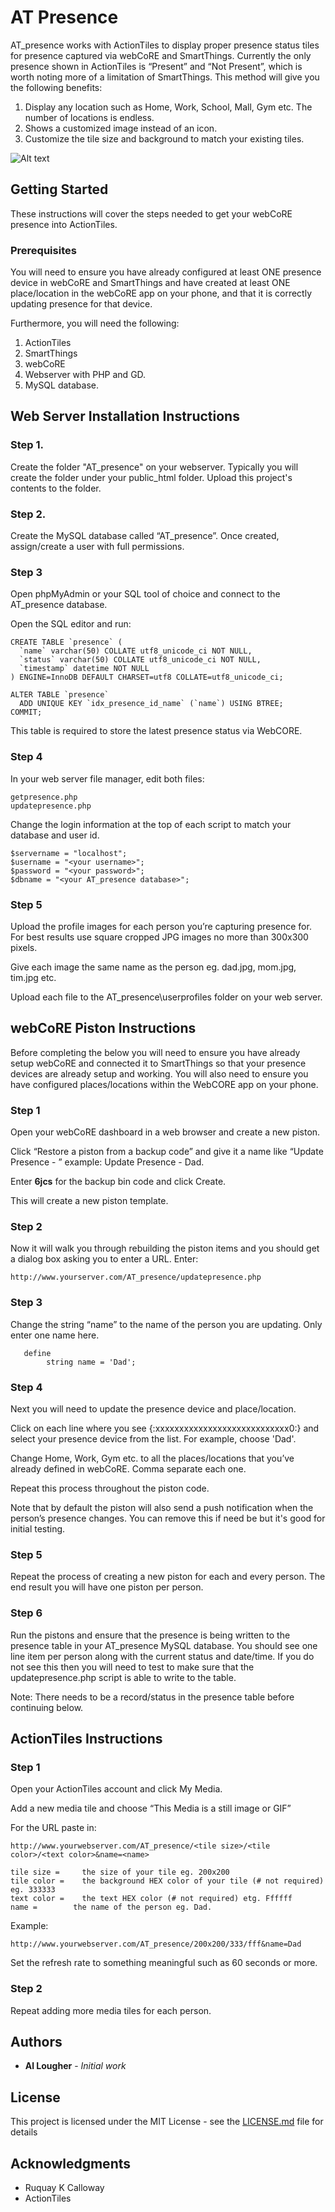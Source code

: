 # AT Presence

AT_presence works with ActionTiles to display proper presence status tiles for presence captured via webCoRE and SmartThings. Currently the only presence shown in ActionTiles is “Present” and “Not Present”, which is worth noting more of a limitation of SmartThings. This method will give you the following benefits:

1. Display any location such as Home, Work, School, Mall, Gym etc. The number of locations is endless.
2. Shows a customized image instead of an icon.
3. Customize the tile size and background to match your existing tiles.

![Alt text](example/screenshot.JPG?raw=true "Title")

## Getting Started

These instructions will cover the steps needed to get your webCoRE presence into ActionTiles.

### Prerequisites

You will need to ensure you have already configured at least ONE presence device in webCoRE and SmartThings and have created at least ONE place/location in the webCoRE app on your phone, and that it is correctly updating presence for that device.

Furthermore, you will need the following:

1. ActionTiles
2. SmartThings
3. webCoRE
4. Webserver with PHP and GD.
5. MySQL database.

## Web Server Installation Instructions

### Step 1.

Create the folder "AT_presence" on your webserver. Typically you will create the folder under your public_html folder.
Upload this project's contents to the folder.

### Step 2.

Create the MySQL database called “AT_presence”. Once created, assign/create a user with full permissions.

### Step 3

Open phpMyAdmin or your SQL tool of choice and connect to the AT_presence database.

Open the SQL editor and run:

```
CREATE TABLE `presence` (
  `name` varchar(50) COLLATE utf8_unicode_ci NOT NULL,
  `status` varchar(50) COLLATE utf8_unicode_ci NOT NULL,
  `timestamp` datetime NOT NULL
) ENGINE=InnoDB DEFAULT CHARSET=utf8 COLLATE=utf8_unicode_ci;

ALTER TABLE `presence`
  ADD UNIQUE KEY `idx_presence_id_name` (`name`) USING BTREE;
COMMIT;

```

This table is required to store the latest presence status via WebCORE.

### Step 4

In your web server file manager, edit both files:

```
getpresence.php
updatepresence.php
```

Change the login information at the top of each script to match your database and user id.

```
$servername = "localhost";
$username = "<your username>";
$password = "<your password>";
$dbname = "<your AT_presence database>";
```

### Step 5

Upload the profile images for each person you’re capturing presence for. For best results use square cropped JPG images no more than 300x300 pixels. 

Give each image the same name as the person eg. dad.jpg, mom.jpg, tim.jpg etc.

Upload each file to the AT_presence\userprofiles folder on your web server.

## webCoRE Piston Instructions

Before completing the below you will need to ensure you have already setup webCoRE and connected it to SmartThings so that your presence devices are already setup and working. You will also need to ensure you have configured places/locations within the WebCORE app on your phone.

### Step 1 

Open your webCoRE dashboard in a web browser and create a new piston.

Click “Restore a piston from a backup code” and give it a name like “Update Presence - <name of person>” example: Update Presence - Dad.

Enter **6jcs** for the backup bin code and click Create.

This will create a new piston template.

### Step 2

Now it will walk you through rebuilding the piston items and you should get a dialog box asking you to enter a URL. Enter:

```
http://www.yourserver.com/AT_presence/updatepresence.php
```

### Step 3

Change the string “name” to the name of the person you are updating. Only enter one name here.

```
   define 
        string name = 'Dad';
```

### Step 4

Next you will need to update the presence device and place/location.

Click on each line where you see {:xxxxxxxxxxxxxxxxxxxxxxxxxxxx0:} and select your presence device from the list. For example, choose 'Dad'.

Change Home, Work, Gym etc. to all the places/locations that you’ve already defined in webCoRE. Comma separate each one.

Repeat this process throughout the piston code.

Note that by default the piston will also send a push notification when the person’s presence changes. You can remove this if need be but it's good for initial testing.

### Step 5

Repeat the process of creating a new piston for each and every person. The end result you will have one piston per person.

### Step 6

Run the pistons and ensure that the presence is being written to the presence table in your AT_presence MySQL database. You should see one line item per person along with the current status and date/time. If you do not see this then you will need to test to make sure that the updatepresence.php script is able to write to the table.

Note: There needs to be a record/status in the presence table before continuing below.


## ActionTiles Instructions

### Step 1

Open your ActionTiles account and click My Media.

Add a new media tile and choose “This Media is a still image or GIF”

For the URL paste in:

```
http://www.yourwebserver.com/AT_presence/<tile size>/<tile color>/<text color>&name=<name>

tile size = 	the size of your tile eg. 200x200
tile color = 	the background HEX color of your tile (# not required) eg. 333333
text color =	the text HEX color (# not required) etg. Ffffff
name = 	      the name of the person eg. Dad.
```

Example:

```
http://www.yourwebserver.com/AT_presence/200x200/333/fff&name=Dad
```

Set the refresh rate to something meaningful such as 60 seconds or more.

### Step 2

Repeat adding more media tiles for each person.

## Authors

* **Al Lougher** - *Initial work* 

## License

This project is licensed under the MIT License - see the [LICENSE.md](LICENSE.md) file for details

## Acknowledgments

* Ruquay K Calloway
* ActionTiles  
